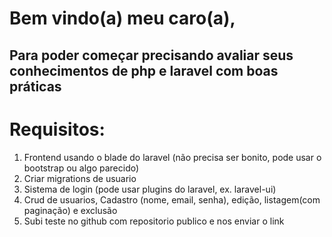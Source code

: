 # Bem vindo(a) meu caro(a),
## Para poder começar precisando avaliar seus conhecimentos de php e laravel com boas práticas 

# Requisitos:
1) Frontend usando o blade do laravel (não precisa ser bonito, pode usar o bootstrap ou algo parecido)
2) Criar migrations de usuario
3) Sistema de login (pode usar plugins do laravel, ex. laravel-ui)
4) Crud de usuarios, Cadastro (nome, email, senha), edição, listagem(com paginação) e exclusão
5) Subi teste no github com repositorio publico e nos enviar o link
